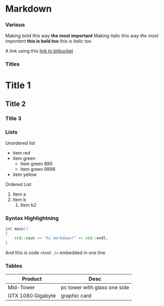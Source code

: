 Markdown
========

### Various

Making bold this way **the most important**
Making italic this way *the most important*
__this is bold too__
_this is italic too_

A link using this [link to bitbucket](http://bitbucket.org)


### Titles

# Title 1
## Title 2
### Title 3



### Lists

Unordered list

* item red
* item green
	* item green 890
	* item green 9898
* item yellow


Ordered List

1. Item a
1. Item b
	1. Item b2



### Syntax Highlightning

```c++
int main()
{
	std::cout << "hi markdown!" << std::endl;
}
```

And this is code `<html />` embedded in one line


### Tables

Product | Desc
------- | ----
Mid-Tower | pc tower with glass one side
GTX 1080 Gigabyte | graphic card




